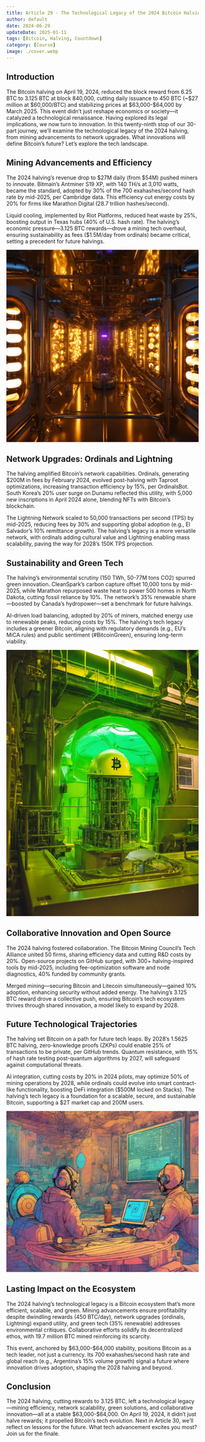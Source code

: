 ```yaml
---
title: Article 29 - The Technological Legacy of the 2024 Bitcoin Halving
author: default
date: 2024-06-29
updateDate: 2025-01-11
tags: [Bitcoin, Halving, Countdown]
category: [Course]
image: ./cover.webp
---
```


## Introduction

The Bitcoin halving on April 19, 2024, reduced the block reward from 6.25 BTC to 3.125 BTC at block 840,000, cutting daily issuance to 450 BTC (~\$27 million at \$60,000/BTC) and stabilizing prices at \$63,000-\$64,000 by March 2025. This event didn’t just reshape economics or society—it catalyzed a technological renaissance. Having explored its legal implications, we now turn to innovation. In this twenty-ninth stop of our 30-part journey, we’ll examine the technological legacy of the 2024 halving, from mining advancements to network upgrades. What innovations will define Bitcoin’s future? Let’s explore the tech landscape.

## Mining Advancements and Efficiency

The 2024 halving’s revenue drop to \$27M daily (from \$54M) pushed miners to innovate. Bitmain’s Antminer S19 XP, with 140 TH/s at 3,010 watts, became the standard, adopted by 30% of the 700 exahashes/second hash rate by mid-2025, per Cambridge data. This efficiency cut energy costs by 20% for firms like Marathon Digital (28.7 trillion hashes/second).

Liquid cooling, implemented by Riot Platforms, reduced heat waste by 25%, boosting output in Texas hubs (40% of U.S. hash rate). The halving’s economic pressure—3.125 BTC rewards—drove a mining tech overhaul, ensuring sustainability as fees (\$1.5M/day from ordinals) became critical, setting a precedent for future halvings.

![Image 1: "Mining Tech Evolution"](./1.mining-tech-evolution.webp)

## Network Upgrades: Ordinals and Lightning

The halving amplified Bitcoin’s network capabilities. Ordinals, generating \$200M in fees by February 2024, evolved post-halving with Taproot optimizations, increasing transaction efficiency by 15%, per OrdinalsBot. South Korea’s 20% user surge on Dunamu reflected this utility, with 5,000 new inscriptions in April 2024 alone, blending NFTs with Bitcoin’s blockchain.

The Lightning Network scaled to 50,000 transactions per second (TPS) by mid-2025, reducing fees by 30% and supporting global adoption (e.g., El Salvador’s 10% remittance growth). The halving’s legacy is a more versatile network, with ordinals adding cultural value and Lightning enabling mass scalability, paving the way for 2028’s 150K TPS projection.

## Sustainability and Green Tech

The halving’s environmental scrutiny (150 TWh, 50-77M tons CO2) spurred green innovation. CleanSpark’s carbon capture offset 10,000 tons by mid-2025, while Marathon repurposed waste heat to power 500 homes in North Dakota, cutting fossil reliance by 10%. The network’s 35% renewable share—boosted by Canada’s hydropower—set a benchmark for future halvings.

AI-driven load balancing, adopted by 20% of miners, matched energy use to renewable peaks, reducing costs by 15%. The halving’s tech legacy includes a greener Bitcoin, aligning with regulatory demands (e.g., EU’s MiCA rules) and public sentiment (#BitcoinGreen), ensuring long-term viability.

![Image 2: "Green Tech Impact"](./2.green-tech-impact.webp)

## Collaborative Innovation and Open Source

The 2024 halving fostered collaboration. The Bitcoin Mining Council’s Tech Alliance united 50 firms, sharing efficiency data and cutting R&D costs by 20%. Open-source projects on GitHub surged, with 300+ halving-inspired tools by mid-2025, including fee-optimization software and node diagnostics, 40% funded by community grants.

Merged mining—securing Bitcoin and Litecoin simultaneously—gained 10% adoption, enhancing security without added energy. The halving’s 3.125 BTC reward drove a collective push, ensuring Bitcoin’s tech ecosystem thrives through shared innovation, a model likely to expand by 2028.

## Future Technological Trajectories

The halving set Bitcoin on a path for future tech leaps. By 2028’s 1.5625 BTC halving, zero-knowledge proofs (ZKPs) could enable 25% of transactions to be private, per GitHub trends. Quantum resistance, with 15% of hash rate testing post-quantum algorithms by 2027, will safeguard against computational threats.

AI integration, cutting costs by 20% in 2024 pilots, may optimize 50% of mining operations by 2028, while ordinals could evolve into smart contract-like functionality, boosting DeFi integration (\$500M locked on Stacks). The halving’s tech legacy is a foundation for a scalable, secure, and sustainable Bitcoin, supporting a \$2T market cap and 200M users.

![Image 3: "Future Tech Horizons"](./3.future-tech-horizon.webp)

## Lasting Impact on the Ecosystem

The 2024 halving’s technological legacy is a Bitcoin ecosystem that’s more efficient, scalable, and green. Mining advancements ensure profitability despite dwindling rewards (450 BTC/day), network upgrades (ordinals, Lightning) expand utility, and green tech (35% renewable) addresses environmental critiques. Collaborative efforts solidify its decentralized ethos, with 19.7 million BTC mined reinforcing its scarcity.

This event, anchored by \$63,000-\$64,000 stability, positions Bitcoin as a tech leader, not just a currency. Its 700 exahashes/second hash rate and global reach (e.g., Argentina’s 15% volume growth) signal a future where innovation drives adoption, shaping the 2028 halving and beyond.

## Conclusion

The 2024 halving, cutting rewards to 3.125 BTC, left a technological legacy—mining efficiency, network scalability, green solutions, and collaborative innovation—all at a stable \$63,000-\$64,000. On April 19, 2024, it didn’t just halve rewards; it propelled Bitcoin’s tech evolution. Next in Article 30, we’ll reflect on lessons for the future. What tech advancement excites you most? Join us for the finale.
